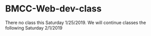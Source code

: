 # BMCC-Web-dev-class
There no class this Saturday 1/25/2019. We will continue classes the following Saturday   2/1/2019 
